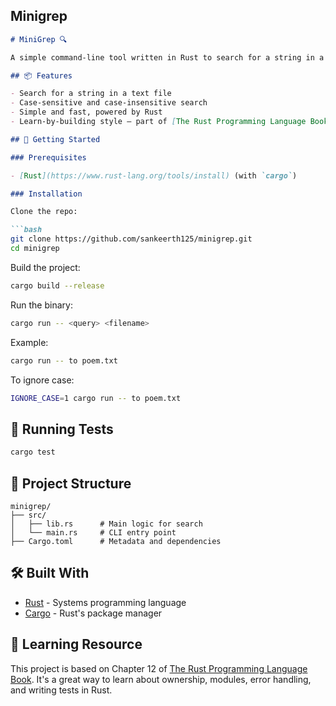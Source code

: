 ## Minigrep

````markdown
# MiniGrep 🔍

A simple command-line tool written in Rust to search for a string in a file — inspired by the classic Unix `grep`.

## 📦 Features

- Search for a string in a text file
- Case-sensitive and case-insensitive search
- Simple and fast, powered by Rust
- Learn-by-building style — part of [The Rust Programming Language Book](https://doc.rust-lang.org/book/)

## 🚀 Getting Started

### Prerequisites

- [Rust](https://www.rust-lang.org/tools/install) (with `cargo`)

### Installation

Clone the repo:

```bash
git clone https://github.com/sankeerth125/minigrep.git
cd minigrep
````

Build the project:

```bash
cargo build --release
```

Run the binary:

```bash
cargo run -- <query> <filename>
```

Example:

```bash
cargo run -- to poem.txt
```

To ignore case:

```bash
IGNORE_CASE=1 cargo run -- to poem.txt
```

## 🧪 Running Tests

```bash
cargo test
```

## 📁 Project Structure

```
minigrep/
├── src/
│   ├── lib.rs      # Main logic for search
│   └── main.rs     # CLI entry point
├── Cargo.toml      # Metadata and dependencies
```

## 🛠️ Built With

* [Rust](https://www.rust-lang.org/) - Systems programming language
* [Cargo](https://doc.rust-lang.org/cargo/) - Rust's package manager

## 🧠 Learning Resource

This project is based on Chapter 12 of [The Rust Programming Language Book](https://doc.rust-lang.org/book/ch12-00-an-io-project.html). It's a great way to learn about ownership, modules, error handling, and writing tests in Rust.
